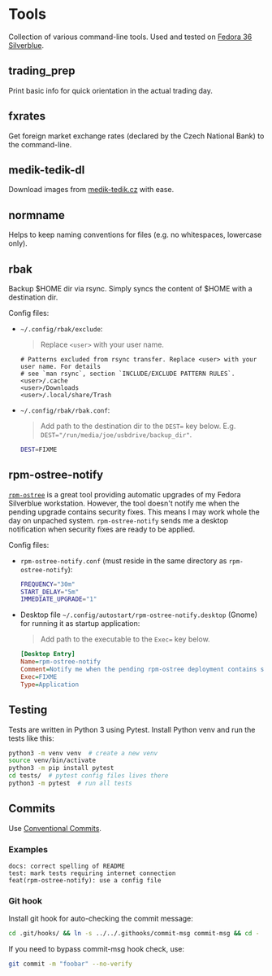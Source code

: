 # Tools

Collection of various command-line tools. Used and tested on [Fedora 36 Silverblue](https://silverblue.fedoraproject.org/).

## trading_prep

Print basic info for quick orientation in the actual trading day.

## fxrates

Get foreign market exchange rates (declared by the Czech National Bank) to the command-line.

## medik-tedik-dl

Download images from [medik-tedik.cz](http://www.medik-tedik.cz/) with ease.

## normname

Helps to keep naming conventions for files (e.g. no whitespaces, lowercase only).

## rbak

Backup $HOME dir via rsync. Simply syncs the content of $HOME with a destination dir.

Config files:

* `~/.config/rbak/exclude`:

    > Replace `<user>` with your user name.

    ```text
    # Patterns excluded from rsync transfer. Replace <user> with your user name. For details
    # see `man rsync`, section `INCLUDE/EXCLUDE PATTERN RULES`.
    <user>/.cache
    <user>/Downloads
    <user>/.local/share/Trash
    ```

* `~/.config/rbak/rbak.conf`:

    > Add path to the destination dir to the `DEST=` key below. E.g. `DEST="/run/media/joe/usbdrive/backup_dir"`.

    ```bash
    DEST=FIXME
    ```

## rpm-ostree-notify

[`rpm-ostree`](https://coreos.github.io/rpm-ostree/) is a great tool providing automatic upgrades of my Fedora Silverblue workstation. However, the tool doesn't notify me when the pending upgrade contains security fixes. This means I may work whole the day on unpached system. `rpm-ostree-notify` sends me a desktop notification when security fixes are ready to be applied.

Config files:

* `rpm-ostree-notify.conf` (must reside in the same directory as `rpm-ostree-notify`):

    ```bash
    FREQUENCY="30m"
    START_DELAY="5m"
    IMMEDIATE_UPGRADE="1"
    ```

* Desktop file `~/.config/autostart/rpm-ostree-notify.desktop` (Gnome) for running it as startup application:

    > Add path to the executable to the `Exec=` key below.

    ```ini
    [Desktop Entry]
    Name=rpm-ostree-notify
    Comment=Notify me when the pending rpm-ostree deployment contains security advisories
    Exec=FIXME
    Type=Application
    ```

## Testing

Tests are written in Python 3 using Pytest. Install Python venv and run the tests like this:

```bash
python3 -m venv venv  # create a new venv
source venv/bin/activate
python3 -m pip install pytest
cd tests/  # pytest config files lives there
python3 -m pytest  # run all tests
```

## Commits

Use [Conventional Commits](https://www.conventionalcommits.org/en/v1.0.0/).

### Examples

```text
docs: correct spelling of README
test: mark tests requiring internet connection
feat(rpm-ostree-notify): use a config file
```

### Git hook

Install git hook for auto-checking the commit message:

```bash
cd .git/hooks/ && ln -s ../../.githooks/commit-msg commit-msg && cd -
```

If you need to bypass commit-msg hook check, use:

```bash
git commit -m "foobar" --no-verify
```
